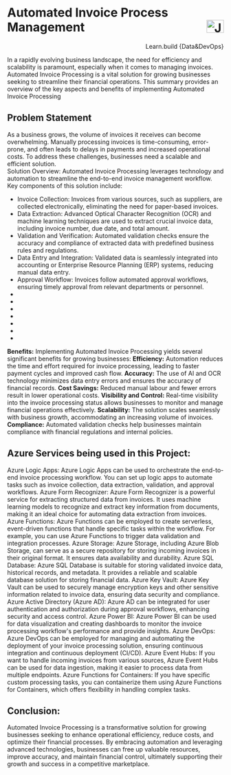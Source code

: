 # Automated Invoice Process Management  <a href="https://www.linkedin.com/in/janvi-choudhary-68a199225/" target="blank"><img align="right" src="https://raw.githubusercontent.com/rahuldkjain/github-profile-readme-generator/master/src/images/icons/Social/linked-in-alt.svg" alt="Janvi Choudhary" height="30" width="40" /></a>
<p align="right">Learn.build {Data&DevOps} </p>
<p>
  In a rapidly evolving business landscape, the need for efficiency and scalability is paramount, especially when it comes to managing invoices. Automated Invoice Processing is a vital solution for growing businesses seeking to streamline their financial operations. This summary provides an overview of the key aspects and benefits of implementing Automated Invoice Processing

## Problem Statement
As a business grows, the volume of invoices it receives can become overwhelming. Manually processing invoices is time-consuming, error-prone, and often leads to delays in payments and increased operational costs. To address these challenges, businesses need a scalable and efficient solution.<br>
Solution Overview: Automated Invoice Processing leverages technology and automation to streamline the end-to-end invoice management workflow.<br>
Key components of this solution include:
<ul>
  <li>Invoice Collection: Invoices from various sources, such as suppliers, are collected electronically, eliminating the need for paper-based invoices.</li>
  <li>Data Extraction: Advanced Optical Character Recognition (OCR) and machine learning techniques are used to extract crucial invoice data, including invoice number, due date, and total amount.</li>
  <li>Validation and Verification: Automated validation checks ensure the accuracy and compliance of extracted data with predefined business rules and regulations.</li>
  <li>Data Entry and Integration: Validated data is seamlessly integrated into accounting or Enterprise Resource Planning (ERP) systems, reducing manual data entry.</li>
  <li>Approval Workflow: Invoices follow automated approval workflows, ensuring timely approval from relevant departments or personnel.</li>
  <li></li>
  <li></li>
  <li></li>
  <li></li>
  <li></li>
  <li></li>
  <li>
    
  </li>
</ul>






**Benefits:** Implementing Automated Invoice Processing yields several significant benefits for growing businesses:
**Efficiency:** Automation reduces the time and effort required for invoice processing, leading to faster payment cycles and improved cash flow.
**Accuracy:** The use of AI and OCR technology minimizes data entry errors and ensures the accuracy of financial records.
**Cost Savings:** Reduced manual labour and fewer errors result in lower operational costs.
**Visibility and Control:** Real-time visibility into the invoice processing status allows businesses to monitor and manage financial operations effectively.
**Scalability:** The solution scales seamlessly with business growth, accommodating an increasing volume of invoices.
**Compliance:** Automated validation checks help businesses maintain compliance with financial regulations and internal policies.

## Azure Services being used in this Project:
Azure Logic Apps: Azure Logic Apps can be used to orchestrate the end-to-end invoice processing workflow. You can set up logic apps to automate tasks such as invoice collection, data extraction, validation, and approval workflows.
Azure Form Recognizer: Azure Form Recognizer is a powerful service for extracting structured data from invoices. It uses machine learning models to recognize and extract key information from documents, making it an ideal choice for automating data extraction from invoices.
Azure Functions: Azure Functions can be employed to create serverless, event-driven functions that handle specific tasks within the workflow. For example, you can use Azure Functions to trigger data validation and integration processes.
Azure Storage: Azure Storage, including Azure Blob Storage, can serve as a secure repository for storing incoming invoices in their original format. It ensures data availability and durability.
Azure SQL Database: Azure SQL Database is suitable for storing validated invoice data, historical records, and metadata. It provides a reliable and scalable database solution for storing financial data.
Azure Key Vault: Azure Key Vault can be used to securely manage encryption keys and other sensitive information related to invoice data, ensuring data security and compliance.
Azure Active Directory (Azure AD): Azure AD can be integrated for user authentication and authorization during approval workflows, enhancing security and access control.
Azure Power BI: Azure Power BI can be used for data visualization and creating dashboards to monitor the invoice processing workflow's performance and provide insights.
Azure DevOps: Azure DevOps can be employed for managing and automating the deployment of your invoice processing solution, ensuring continuous integration and continuous deployment (CI/CD).
Azure Event Hubs: If you want to handle incoming invoices from various sources, Azure Event Hubs can be used for data ingestion, making it easier to process data from multiple endpoints.
Azure Functions for Containers: If you have specific custom processing tasks, you can containerize them using Azure Functions for Containers, which offers flexibility in handling complex tasks.

## Conclusion: 
Automated Invoice Processing is a transformative solution for growing businesses seeking to enhance operational efficiency, reduce costs, and optimize their financial processes. By embracing automation and leveraging advanced technologies, businesses can free up valuable resources, improve accuracy, and maintain financial control, ultimately supporting their growth and success in a competitive marketplace.

</p>

